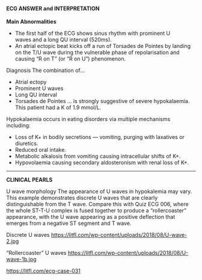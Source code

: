 #### ECG ANSWER and INTERPRETATION

**Main Abnormalities**

* The first half of the ECG shows sinus rhythm with prominent U waves and a long QU interval (520ms).
* An atrial ectopic beat kicks off a run of Torsades de Pointes by landing on the T/U wave during the vulnerable phase of repolarisation and causing “R on T” (or “R on U”) phenomenon.

Diagnosis
The combination of…

* Atrial ectopy 
* Prominent U waves 
* Long QU interval 
* Torsades de Pointes 
… is strongly suggestive of severe hypokalaemia. This patient had a K of 1.9 mmol/L.

Hypokalaemia occurs in eating disorders via multiple mechanisms including:
* Loss of K+ in bodily secretions — vomiting, purging with laxatives or diuretics. 
* Reduced oral intake. 
* Metabolic alkalosis from vomiting causing intracellular shifts of K+. 
* Hypovolaemia causing secondary aldosteronism with renal loss of K+. 

---------------

**CLINICAL PEARLS**

U wave morphology
The appearance of U waves in hypokalemia may vary. This example demonstrates discrete U waves that are clearly distinguishable from the T wave.
Compare this with Quiz ECG 006, where the whole ST-T-U complex is fused together to produce a “rollercoaster” appearance, with the U wave appearing as a positive deflection that emerges from a negative ST segment and T wave.

Discrete U waves
<https://litfl.com/wp-content/uploads/2018/08/U-wave-2.jpg> 

“Rollercoaster” U waves
<https://litfl.com/wp-content/uploads/2018/08/U-wave-1b.jpg> 

<https://litfl.com/ecg-case-031>
